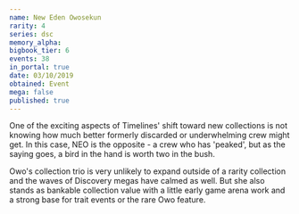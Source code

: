```yaml
---
name: New Eden Owosekun
rarity: 4
series: dsc
memory_alpha:
bigbook_tier: 6
events: 38
in_portal: true
date: 03/10/2019
obtained: Event
mega: false
published: true
---
```


One of the exciting aspects of Timelines' shift toward new collections is not knowing how much better formerly discarded or underwhelming crew might get. In this case, NEO is the opposite - a crew who has 'peaked', but as the saying goes, a bird in the hand is worth two in the bush.

Owo's collection trio is very unlikely to expand outside of a rarity collection and the waves of Discovery megas have calmed as well. But she also stands as bankable collection value with a little early game arena work and a strong base for trait events or the rare Owo feature.
